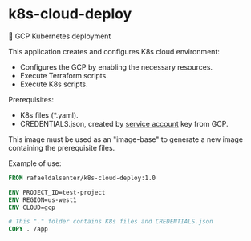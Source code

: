 # k8s-cloud-deploy
🚢 GCP Kubernetes deployment

This application creates and configures K8s cloud environment:
- Configures the GCP by enabling the necessary resources.
- Execute Terraform scripts.
- Execute K8s scripts. 

Prerequisites:
- K8s files (*.yaml).
- CREDENTIALS.json, created by [service account](https://console.cloud.google.com/apis/credentials/serviceaccountkey?_ga=2.213572756.1215753345.1606170525-486567454.1606170525) key from GCP.

This image must be used as an "image-base" to generate a new image containing the prerequisite files.

Example of use:

```dockerfile
FROM rafaeldalsenter/k8s-cloud-deploy:1.0

ENV PROJECT_ID=test-project
ENV REGION=us-west1
ENV CLOUD=gcp

# This "." folder contains K8s files and CREDENTIALS.json
COPY . /app
```
